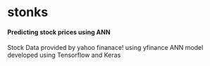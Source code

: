 # stonks
#### Predicting stock prices using ANN

Stock Data provided by yahoo finanace! using yfinance
ANN model developed using Tensorflow and Keras
